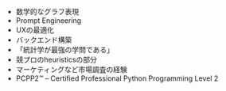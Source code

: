- 数学的なグラフ表現
- Prompt Engineering
- UXの最適化
- バックエンド構築
- 「統計学が最強の学問である」
- 競プロのheuristicsの部分
- マーケティングなど市場調査の経験
- PCPP2™ – Certified Professional Python Programming Level 2
